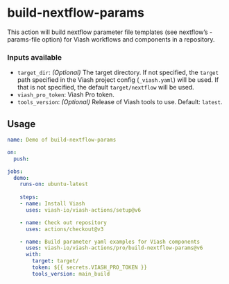 

# build-nextflow-params

<!--
DO NOT EDIT THIS FILE MANUALLY!
This README was generated by running `make`
-->

This action will build nextflow parameter file templates (see nextflow’s
-params-file option) for Viash workflows and components in a repository.

### Inputs available

- `target_dir`: *(Optional)* The target directory. If not specified, the
  `target` path specified in the Viash project config (`_viash.yaml`)
  will be used. If that is not specified, the default `target/nextflow`
  will be used.
- `viash_pro_token`: Viash Pro token.
- `tools_version`: *(Optional)* Release of Viash tools to use. Default:
  `latest`.

## Usage

``` yaml
name: Demo of build-nextflow-params

on:
  push:

jobs:
  demo:
    runs-on: ubuntu-latest
    
    steps:
    - name: Install Viash
      uses: viash-io/viash-actions/setup@v6

    - name: Check out repository
      uses: actions/checkout@v3

    - name: Build parameter yaml examples for Viash components
      uses: viash-io/viash-actions/pro/build-nextflow-params@v6
      with:
        target: target/
        token: ${{ secrets.VIASH_PRO_TOKEN }}
        tools_version: main_build
```
